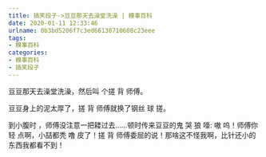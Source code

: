 ```yaml
---
title: 搞笑段子->豆豆那天去澡堂洗澡 | 糗事百科
date: 2020-01-11 12:33:46
urlname: 0b3bd5206f7c3ed66130710608c23eee
tags: 
- 糗事百科
categories:
- 糗事百科
- 搞笑段子
---
```

豆豆那天去澡堂洗澡，然后叫 个搓 背 师傅。

豆豆身上的泥太厚了，搓 背 师傅就换了钢丝 球 搓。

到小腹时 ，师傅没注意一把耧过去……顿时传来豆豆的鬼 哭 狼 嚎: 嗷 呜！师傅你 轻 点啊，小喆都秃 噜 皮了！搓 背 师傅委屈的说！那啥这不怪我啊，比针还小的东西我都看不到！



